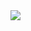 <img src="https://wordpress.org/files/2024/04/wordpress-homepage-ogimage-202404.png" style="margin: auto 0">